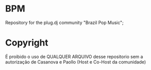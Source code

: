 # BPM
Repository for the plug.dj community "Brazil Pop Music";

# Copyright

É proibido o uso de QUALQUER ARQUIVO desse repositorio sem a autorização de Casanova e Paollo (Host e Co-Host da comunidade)
